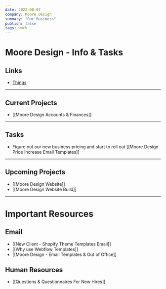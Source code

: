```yaml
---
date: 2022-08-07
company: Moore Design
summary: "Our Business"
publish: false
tags: work
---
```


# Moore Design - Info & Tasks

## Links
- [Things](things:///show?id=NbZHgGeuw9evG9YtWcs4i7)


---

## Current Projects
- [[Moore Design Accounts & Finances]]


---

## Tasks
- Figure out our new business pricing and start to roll out [[Moore Design Price Increase Email Templates]]


---

## Upcoming Projects
- [[Moore Design Website]]
- [[Moore Design Website Build]]


---

# Important Resources

## Email
- [[New Client - Shopify Theme Templates Email]]
- [[Why use Webflow Templates]]
- [[Moore Design - Email Templates & Out of Office]]

## Human Resources
- [[Questions & Questionnaires For New Hires]]